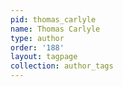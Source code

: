 ```yaml
---
pid: thomas_carlyle
name: Thomas Carlyle
type: author
order: '188'
layout: tagpage
collection: author_tags
---
```

